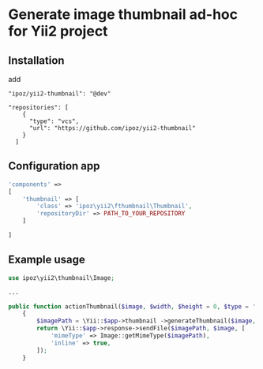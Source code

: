 Generate image thumbnail ad-hoc for Yii2 project
===================================

Installation
----------
add
```
"ipoz/yii2-thumbnail": "@dev"
```

```
"repositories": [
    {
      "type": "vcs",
      "url": "https://github.com/ipoz/yii2-thumbnail"
    }
  ]
```

Configuration app
----------
```php
'components' =>
[
    'thumbnail' => [
        'class' => 'ipoz\yii2\fthumbnail\Thumbnail',
        'repositoryDir' => PATH_TO_YOUR_REPOSITORY
    ]

]
```

Example usage
----------
```php
use ipoz\yii2\thumbnail\Image;

...

public function actionThumbnail($image, $width, $height = 0, $type = '')
    {
        $imagePath = \Yii::$app->thumbnail ->generateThumbnail($image, $width, $height, $type);
        return \Yii::$app->response->sendFile($imagePath, $image, [
            'mimeType' => Image::getMimeType($imagePath),
            'inline' => true,
        ]);
    }
```
